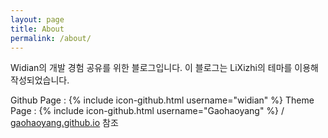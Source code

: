 ```yaml
---
layout: page
title: About
permalink: /about/
---
```


Widian의 개발 경험 공유를 위한 블로그입니다. 이 블로그는 LiXizhi의 테마를 이용해 작성되었습니다.

Github Page : {% include icon-github.html username="widian" %}
Theme Page : {% include icon-github.html username="Gaohaoyang" %} / [gaohaoyang.github.io][theme-page] 참조

[theme-page]: http://gaohaoyang.github.io

